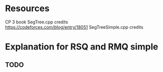 # Resources 
CP 3 book SegTree.cpp credits  
https://codeforces.com/blog/entry/18051  SegTreeSimple.cpp credits   

# Explanation for RSQ and RMQ simple 

## TODO
